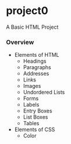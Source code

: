 # project0 
A Basic HTML Project
### Overview
- Elements of HTML
    - Headings
    - Paragraphs
    - Addresses
    - Links
    - Images
    - Undordered Lists
    - Forms
    - Labels
    - Entry Boxes
    - List Boxes
    - Tables
- Elements of CSS
    - Color